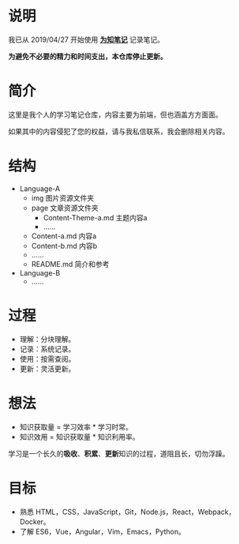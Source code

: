 # 说明

我已从 2019/04/27 开始使用 **[为知笔记](http://www.wiz.cn/)** 记录笔记。

**为避免不必要的精力和时间支出，本仓库停止更新。**

# 简介

这里是我个人的学习笔记仓库，内容主要为前端，但也涵盖方方面面。

如果其中的内容侵犯了您的权益，请与我私信联系，我会删除相关内容。

# 结构

+ Language-A
	+ img 图片资源文件夹
	+ page 文章资源文件夹
		+ Content-Theme-a.md 主题内容a
		+ ……
	+ Content-a.md 内容a
	+ Content-b.md 内容b
	+ ……
	+ README.md 简介和参考
+ Language-B
	+ ……

# 过程

+ 理解：分块理解。
+ 记录：系统记录。
+ 使用：按需查阅。
+ 更新：灵活更新。

# 想法

+ 知识获取量 = 学习效率 * 学习时常。
+ 知识效用 = 知识获取量 * 知识利用率。

学习是一个长久的**吸收**、**积累**、**更新**知识的过程，道阻且长，切勿浮躁。

# 目标

+ 熟悉 HTML，CSS，JavaScript，Git，Node.js，React，Webpack，Docker。
+ 了解 ES6，Vue，Angular，Vim，Emacs，Python。
